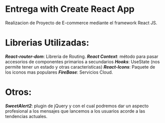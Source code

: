 # Entrega with Create React App

Realizacion de Proyecto de E-commerce mediante el framework React JS.

# Librerias Utilizadas:

***React-router-dom***: Libreria de Routing.
***React Context***: método para pasar accesorios de componentes primarios a secundarios
***Hooks***: UseState (nos permite tener un estado y otras caracteristicas)
***React-Icons***: Paquete de los iconos mas populares
***FireBase***: Servicios Cloud.

# Otros:

***SweetAlert2***: plugin de jQuery y con el cual podremos dar un aspecto profesional a los mensajes que lancemos a los usuarios acorde a las tendencias actuales.




